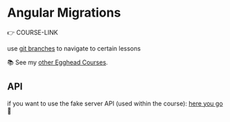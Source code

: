 # Angular Migrations

👉 COURSE-LINK

use [git branches](https://github.com/ducin/egghead-angular-migrations/branches) to navigate to certain lessons

📚 See my [other Egghead Courses](https://egghead.io/q/resources-by-tomasz-ducin).

## API

if you want to use the fake server API (used within the course): [here you go](https://github.com/ducin-public/itcorpo-api) 🚀
